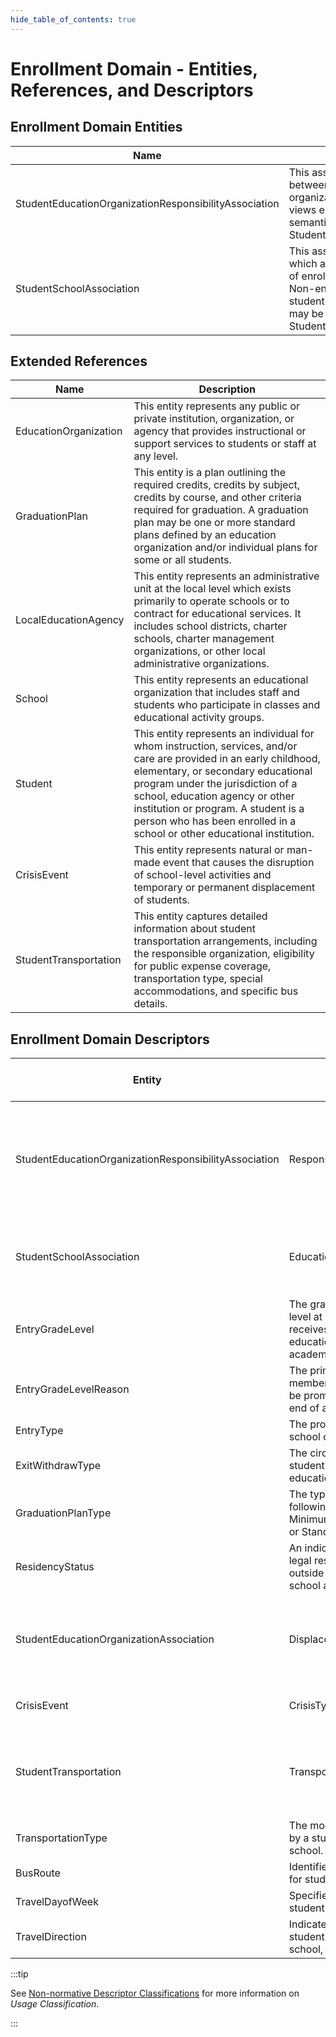 ```yaml
---
hide_table_of_contents: true
---
```


# Enrollment Domain - Entities, References, and Descriptors

## Enrollment Domain Entities

| Name | Description |
| --- | --- |
| StudentEducationOrganizationResponsibilityAssociation | This association indicates any relationship between a student and an education organization other than how the state views enrollment. Enrollment relationship semantics are covered by StudentSchoolAssociation. |
| StudentSchoolAssociation | This association represents the School in which a student is enrolled. The semantics of enrollment may differ slightly by state. Non-enrollment relationships between a student and an education organization may be described using the StudentEducationOrganizationAssociation. |

## Extended References

| Name | Description |
| --- | --- |
| EducationOrganization | This entity represents any public or private institution, organization, or agency that provides instructional or support services to students or staff at any level. |
| GraduationPlan | This entity is a plan outlining the required credits, credits by subject, credits by course, and other criteria required for graduation. A graduation plan may be one or more standard plans defined by an education organization and/or individual plans for some or all students. |
| LocalEducationAgency | This entity represents an administrative unit at the local level which exists primarily to operate schools or to contract for educational services. It includes school districts, charter schools, charter management organizations, or other local administrative organizations. |
| School | This entity represents an educational organization that includes staff and students who participate in classes and educational activity groups. |
| Student | This entity represents an individual for whom instruction, services, and/or care are provided in an early childhood, elementary, or secondary educational program under the jurisdiction of a school, education agency or other institution or program. A student is a person who has been enrolled in a school or other educational institution. |
| CrisisEvent | This entity represents natural or man-made event that causes the disruption of school-level activities and temporary or permanent displacement of students. |
| StudentTransportation | This entity captures detailed information about student transportation arrangements, including the responsible organization, eligibility for public expense coverage, transportation type, special accommodations, and specific bus details. |

## Enrollment Domain Descriptors

| Entity | Name | Description | Usage Classification | EDFacts Mapping | Commonly Used | Commonly State-Defined |
| --- | --- | --- | --- | --- | --- | --- |
| StudentEducationOrganizationResponsibilityAssociation | Responsibility | Indications of an education organization's responsibility for a student, such as accountability, attendance, funding, etc. | Local |     | Yes |     |
| StudentSchoolAssociation | EducationPlan | The type of education plan(s) the student is following, if appropriate. | Local |     | Yes |     |
| EntryGradeLevel | The grade level or primary instructional level at which a student enters and receives services in a school or an educational institution during a given academic session. | Orthodox | Yes | Yes |     |
| EntryGradeLevelReason | The primary reason as to why a staff member determined that a student should be promoted or not (or be demoted) at the end of a given school term. | Local |     |     |     |
| EntryType | The process by which a student enters a school during a given academic session. | Local |     | Yes |     |
| ExitWithdrawType | The circumstances under which the student exited from membership in an educational institution. | Local |     | Yes |     |
| GraduationPlanType | The type of academic plan the student is following for graduation: for example, Minimum, Recommended, Distinguished, or Standard. | Local |     |     |     |
| ResidencyStatus | An indication of the location of a persons legal residence relative to (within or outside of) the boundaries of the public school attended and its administrative unit. | Local |     | Yes |     |
| StudentEducationOrganizationAssociation | DisplacedStudentStatus | Indicates whether a student has been displaced as a result of a crisis event. | Orthodox |     |     | Yes |
| CrisisEvent | CrisisType | The type or category of crisis. | Standard |     | Yes | Yes |
| StudentTransportation | TransportationPublicExpenseEligibilityType | The primary type of eligibility for transporting a student at public expense. | Standard |     |     | Yes |
| TransportationType | The mode or type of transportation utilized by a student to commute to and from school. | Flexible |     | Yes |     |
| BusRoute | Identifies the specific route taken by a bus for student transportation. | Local |     |     | Yes |
| TravelDayofWeek | Specifies the day(s) of the week on which student transportation occurs. | Flexible |     |     |     |
| TravelDirection | Indicates the direction of travel for the student transportation route (e.g., to school, from school). | Local |     | Yes |     |

:::tip

See [Non-normative Descriptor
Classifications](/reference/data-exchange/technical-articles/non-normative-descriptor-classifications)
for more information on _Usage Classification_.

:::
